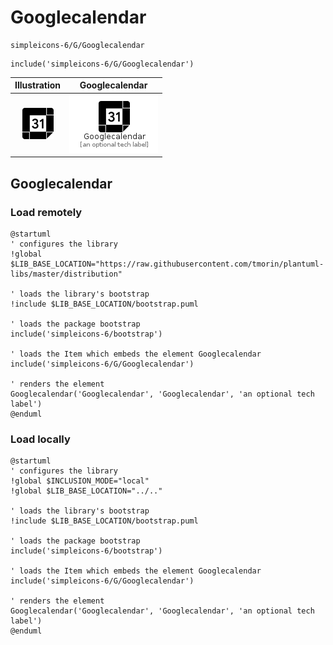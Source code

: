 # Googlecalendar


```text
simpleicons-6/G/Googlecalendar
```

```text
include('simpleicons-6/G/Googlecalendar')
```



| Illustration | Googlecalendar |
| :---: | :---: |
| ![illustration for Illustration](../../simpleicons-6/G/Googlecalendar.png) | ![illustration for Googlecalendar](../../simpleicons-6/G/Googlecalendar.Local.png) |




## Googlecalendar

### Load remotely
```plantuml
@startuml
' configures the library
!global $LIB_BASE_LOCATION="https://raw.githubusercontent.com/tmorin/plantuml-libs/master/distribution"

' loads the library's bootstrap
!include $LIB_BASE_LOCATION/bootstrap.puml

' loads the package bootstrap
include('simpleicons-6/bootstrap')

' loads the Item which embeds the element Googlecalendar
include('simpleicons-6/G/Googlecalendar')

' renders the element
Googlecalendar('Googlecalendar', 'Googlecalendar', 'an optional tech label')
@enduml
```

### Load locally
```plantuml
@startuml
' configures the library
!global $INCLUSION_MODE="local"
!global $LIB_BASE_LOCATION="../.."

' loads the library's bootstrap
!include $LIB_BASE_LOCATION/bootstrap.puml

' loads the package bootstrap
include('simpleicons-6/bootstrap')

' loads the Item which embeds the element Googlecalendar
include('simpleicons-6/G/Googlecalendar')

' renders the element
Googlecalendar('Googlecalendar', 'Googlecalendar', 'an optional tech label')
@enduml
```

